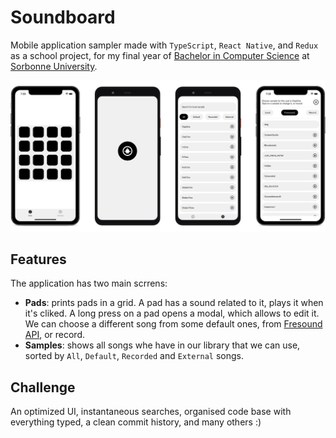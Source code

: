 # Soundboard

Mobile application sampler made with `TypeScript`, `React Native`, and `Redux` as a school project, for my final year of [Bachelor in Computer Science](https://sciences.sorbonne-universite.fr/formation-sciences/licences/licences-professionnelles-l3/licence-professionnelle-metiers-de-0) at [Sorbonne University](https://www.sorbonne-universite.fr).

<img src="src/assets/screenshot.png"/>

## Features

The application has two main scrrens:

- **Pads**: prints pads in a grid. A pad has a sound related to it, plays it when it's cliked. A long press on a pad opens a modal, which allows to edit it. We can choose a different song from some default ones, from [Fresound API](https://freesound.org), or record.
- **Samples**: shows all songs whe have in our library that we can use, sorted by `All`, `Default`, `Recorded` and `External` songs.

## Challenge

An optimized UI, instantaneous searches, organised code base with everything typed, a clean commit history, and many others :)
